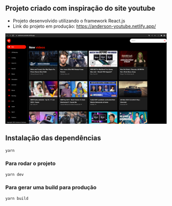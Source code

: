 ## Projeto criado com inspiração do site youtube

- Projeto desenvolvido utilizando o framework React.js
- Link do projeto em produção: https://anderson-youtube.netlify.app/

<p align="center">
  <img src="./public/youtube-clone.png">
</p>


## Instalação das dependências
```
yarn
```

### Para rodar o projeto
```
yarn dev
```

### Para gerar uma build para produção
```
yarn build
```
